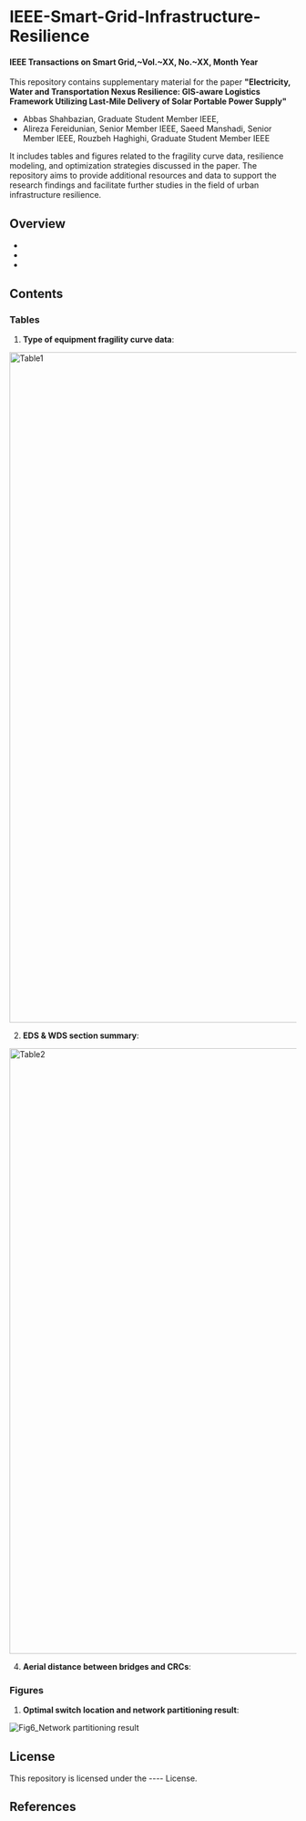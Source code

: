 # IEEE-Smart-Grid-Infrastructure-Resilience 

#### IEEE Transactions on Smart Grid,~Vol.~XX, No.~XX, Month Year
This repository contains supplementary material for the paper **"Electricity, Water and Transportation Nexus Resilience: GIS-aware Logistics Framework Utilizing Last-Mile Delivery of Solar Portable Power Supply"**

- Abbas Shahbazian, Graduate Student Member IEEE,
- Alireza Fereidunian, Senior Member IEEE,
Saeed Manshadi, Senior Member IEEE,
Rouzbeh Haghighi, Graduate Student Member IEEE

It includes tables and figures related to the fragility curve data, resilience modeling, and optimization strategies discussed in the paper. The repository aims to provide additional resources and data to support the research findings and facilitate further studies in the field of urban infrastructure resilience.

## Overview
- 
- 
- 

## Contents
### Tables

1. **Type of equipment fragility curve data**:

<img width="1177" alt="Table1" src="https://github.com/user-attachments/assets/1f232d50-9cdf-41a5-ad2c-f6f510b78814">

2. **EDS & WDS section summary**:

<img width="1063" alt="Table2" src="https://github.com/user-attachments/assets/88780b72-5d0e-4ced-9bb6-afac8e866109">

4. **Aerial distance between bridges and CRCs**:


### Figures

1. **Optimal switch location and network partitioning result**:

![Fig6_Network partitioning result](https://github.com/user-attachments/assets/b9ccec23-5cb8-4b94-ae2f-c5275c0456f6)


## License

This repository is licensed under the ---- License.

## References

